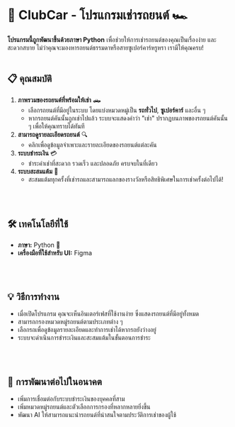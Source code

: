 # 🚗 ClubCar - โปรแกรมเช่ารถยนต์ 🏎️

**โปรแกรมนี้ถูกพัฒนาขึ้นด้วยภาษา Python** เพื่อช่วยให้การเช่ารถยนต์ของคุณเป็นเรื่องง่าย และสะดวกสบาย ไม่ว่าคุณจะมองหารถยนต์ธรรมดาหรือสายซูเปอร์คาร์หรูหรา เรามีให้คุณครบ!
<br>
<br>

## 📋 คุณสมบัติ
1. **ภาพรวมของรถยนต์ที่พร้อมให้เช่า** 🛻  
   - เลือกรถยนต์ที่มีอยู่ในระบบ โดยแบ่งหมวดหมู่เป็น **รถทั่วไป**, **ซูเปอร์คาร์** และอื่น ๆ
   - หากรถยนต์คันนั้นถูกเช่าไปแล้ว ระบบจะแสดงคำว่า "เช่า" ปรากฏบนภาพของรถยนต์คันนั้น ๆ เพื่อให้คุณทราบได้ทันที
2. **สามารถดูรายละเอียดรถยนต์** 🔍  
   - คลิกเพื่อดูข้อมูลจำเพาะและรายละเอียดของรถยนต์แต่ละคัน
3. **ระบบชำระเงิน** 💳  
   - ชำระค่าเช่าที่สะดวก รวดเร็ว และปลอดภัย ครบจบในที่เดียว
4. **ระบบสะสมแต้ม** 🎁  
   - สะสมแต้มทุกครั้งที่เช่ารถและสามารถแลกของรางวัลหรือสิทธิพิเศษในการเช่าครั้งต่อไปได้!
<br>
<br>

## 🛠️ เทคโนโลยีที่ใช้
- **ภาษา:** Python 🐍
- **เครื่องมือที่ใช้สำหรับ UI:** Figma
<br>
<br>

## 💡 วิธีการทำงาน
- เมื่อเปิดโปรแกรม คุณจะเห็นอินเตอร์เฟสที่ใช้งานง่าย ซึ่งแสดงรถยนต์ที่มีอยู่ทั้งหมด
- สามารถกรองหมวดหมู่รถยนต์ตามประเภทต่าง ๆ
- เลือกรถเพื่อดูข้อมูลรายละเอียดและทำการเช่าได้หากรถยังว่างอยู่
- ระบบจะดำเนินการชำระเงินและสะสมแต้มในขั้นตอนการชำระ
<br>
<br>

## 🌟 การพัฒนาต่อไปในอนาคต
- เพิ่มการเชื่อมต่อกับระบบชำระเงินของบุคคลที่สาม
- เพิ่มหมวดหมู่รถยนต์และตัวเลือกการกรองที่หลากหลายยิ่งขึ้น
- พัฒนา AI ให้สามารถแนะนำรถยนต์ที่น่าสนใจตามประวัติการเช่าของผู้ใช้
